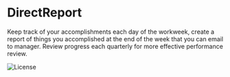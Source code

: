 # DirectReport
Keep track of your accomplishments each day of the workweek, create a report of things you accomplished at the end of the week that you can email to manager.  Review progress each quarterly for more effective performance review.

<img alt="License" src="https://img.shields.io/github/license/chriswebb09/DirectReport" />
